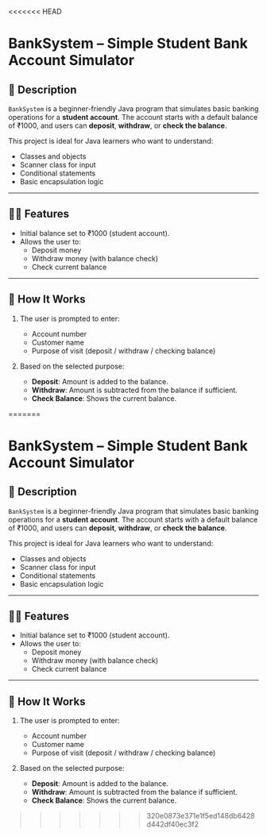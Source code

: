 <<<<<<< HEAD
# BankSystem – Simple Student Bank Account Simulator

## 📘 Description

`BankSystem` is a beginner-friendly Java program that simulates basic banking operations for a **student account**. The account starts with a default balance of ₹1000, and users can **deposit**, **withdraw**, or **check the balance**.

This project is ideal for Java learners who want to understand:
- Classes and objects
- Scanner class for input
- Conditional statements
- Basic encapsulation logic

---

## 🧑‍💻 Features

- Initial balance set to ₹1000 (student account).
- Allows the user to:
  - Deposit money
  - Withdraw money (with balance check)
  - Check current balance

---

## 🔧 How It Works

1. The user is prompted to enter:
   - Account number
   - Customer name
   - Purpose of visit (deposit / withdraw / checking balance)

2. Based on the selected purpose:
   - **Deposit**: Amount is added to the balance.
   - **Withdraw**: Amount is subtracted from the balance if sufficient.
   - **Check Balance**: Shows the current balance.


=======
# BankSystem – Simple Student Bank Account Simulator

## 📘 Description

`BankSystem` is a beginner-friendly Java program that simulates basic banking operations for a **student account**. The account starts with a default balance of ₹1000, and users can **deposit**, **withdraw**, or **check the balance**.

This project is ideal for Java learners who want to understand:
- Classes and objects
- Scanner class for input
- Conditional statements
- Basic encapsulation logic

---

## 🧑‍💻 Features

- Initial balance set to ₹1000 (student account).
- Allows the user to:
  - Deposit money
  - Withdraw money (with balance check)
  - Check current balance

---

## 🔧 How It Works

1. The user is prompted to enter:
   - Account number
   - Customer name
   - Purpose of visit (deposit / withdraw / checking balance)

2. Based on the selected purpose:
   - **Deposit**: Amount is added to the balance.
   - **Withdraw**: Amount is subtracted from the balance if sufficient.
   - **Check Balance**: Shows the current balance.


>>>>>>> 320e0873e371e1f5ed148db6428d442df40ec3f2
